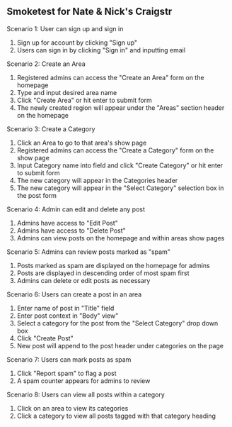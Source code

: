 ## Smoketest for Nate & Nick's Craigstr

Scenario 1: User can sign up and sign in

1. Sign up for account by clicking "Sign up"
2. Users can sign in by clicking "Sign in" and inputting email

Scenario 2: Create an Area

1. Registered admins can access the "Create an Area" form on the homepage
2. Type and input desired area name
3. Click "Create Area" or hit enter to submit form
4. The newly created region will appear under the "Areas" section header on the
   homepage

Scenario 3: Create a Category

1. Click an Area to go to that area's show page
2. Registered admins can access the "Create a Category" form on the show page
3. Input Category name into field and click "Create Category" or hit enter to
   submit form
4. The new category will appear in the Categories header
5. The new category will appear in the "Select Category" selection box in the
   post form

Scenario 4: Admin can edit and delete any post

1. Admins have access to "Edit Post"
2. Admins have access to "Delete Post"
3. Admins can view posts on the homepage and within areas show pages

Scenario 5: Admins can review posts marked as "spam"

1. Posts marked as spam are displayed on the homepage for admins
2. Posts are displayed in descending order of most spam first
3. Admins can delete or edit posts as necessary

Scenario 6: Users can create a post in an area

1. Enter name of post in "Title" field
2. Enter post context in "Body" view"
3. Select a category for the post from the "Select Category" drop down box
4. Click "Create Post"
5. New post will append to the post header under categories on the page

Scenario 7: Users can mark posts as spam

1. Click "Report spam" to flag a post
2. A spam counter appears for admins to review

Scenario 8: Users can view all posts within a category

1. Click on an area to view its categories
2. Click a category to view all posts tagged with that category heading
